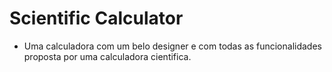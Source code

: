 # Scientific Calculator

* Uma calculadora com um belo designer e com todas as funcionalidades proposta por uma calculadora cientifica.
